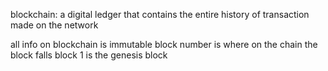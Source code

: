 blockchain: a digital ledger that contains the entire history of transaction made on the network 

all info on blockchain is immutable 
block number is where on the chain the block falls
block 1 is the genesis block 

